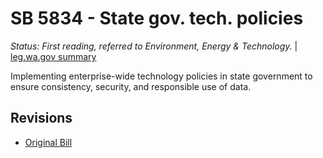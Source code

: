 # SB 5834 - State gov. tech. policies
*Status: First reading, referred to Environment, Energy & Technology.* | [leg.wa.gov summary](https://app.leg.wa.gov/billsummary?BillNumber=5834&Year=2021)

Implementing enterprise-wide technology policies in state government to ensure consistency, security, and responsible use of data.

## Revisions
* [Original Bill](1/)